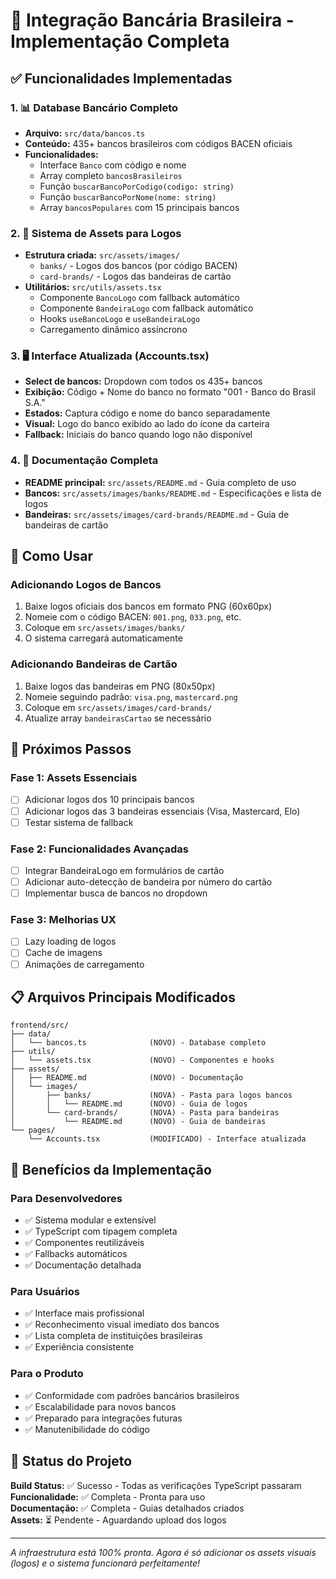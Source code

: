 # 🏦 Integração Bancária Brasileira - Implementação Completa

## ✅ Funcionalidades Implementadas

### 1. 📊 Database Bancário Completo
- **Arquivo:** `src/data/bancos.ts`
- **Conteúdo:** 435+ bancos brasileiros com códigos BACEN oficiais
- **Funcionalidades:**
  - Interface `Banco` com código e nome
  - Array completo `bancosBrasileiros` 
  - Função `buscarBancoPorCodigo(codigo: string)`
  - Função `buscarBancoPorNome(nome: string)`
  - Array `bancosPopulares` com 15 principais bancos

### 2. 🎨 Sistema de Assets para Logos
- **Estrutura criada:** `src/assets/images/`
  - `banks/` - Logos dos bancos (por código BACEN)
  - `card-brands/` - Logos das bandeiras de cartão
- **Utilitários:** `src/utils/assets.tsx`
  - Componente `BancoLogo` com fallback automático
  - Componente `BandeiraLogo` com fallback automático
  - Hooks `useBancoLogo` e `useBandeiraLogo`
  - Carregamento dinâmico assíncrono

### 3. 🖥️ Interface Atualizada (Accounts.tsx)
- **Select de bancos:** Dropdown com todos os 435+ bancos
- **Exibição:** Código + Nome do banco no formato "001 - Banco do Brasil S.A."
- **Estados:** Captura código e nome do banco separadamente
- **Visual:** Logo do banco exibido ao lado do ícone da carteira
- **Fallback:** Iniciais do banco quando logo não disponível

### 4. 📝 Documentação Completa
- **README principal:** `src/assets/README.md` - Guia completo de uso
- **Bancos:** `src/assets/images/banks/README.md` - Especificações e lista de logos
- **Bandeiras:** `src/assets/images/card-brands/README.md` - Guia de bandeiras de cartão

## 🔧 Como Usar

### Adicionando Logos de Bancos
1. Baixe logos oficiais dos bancos em formato PNG (60x60px)
2. Nomeie com o código BACEN: `001.png`, `033.png`, etc.
3. Coloque em `src/assets/images/banks/`
4. O sistema carregará automaticamente

### Adicionando Bandeiras de Cartão
1. Baixe logos das bandeiras em PNG (80x50px)
2. Nomeie seguindo padrão: `visa.png`, `mastercard.png`
3. Coloque em `src/assets/images/card-brands/`
4. Atualize array `bandeirasCartao` se necessário

## 🎯 Próximos Passos

### Fase 1: Assets Essenciais
- [ ] Adicionar logos dos 10 principais bancos
- [ ] Adicionar logos das 3 bandeiras essenciais (Visa, Mastercard, Elo)
- [ ] Testar sistema de fallback

### Fase 2: Funcionalidades Avançadas
- [ ] Integrar BandeiraLogo em formulários de cartão
- [ ] Adicionar auto-detecção de bandeira por número do cartão
- [ ] Implementar busca de bancos no dropdown

### Fase 3: Melhorias UX
- [ ] Lazy loading de logos
- [ ] Cache de imagens
- [ ] Animações de carregamento

## 📋 Arquivos Principais Modificados

```
frontend/src/
├── data/
│   └── bancos.ts              (NOVO) - Database completo
├── utils/
│   └── assets.tsx             (NOVO) - Componentes e hooks
├── assets/
│   ├── README.md              (NOVO) - Documentação
│   └── images/
│       ├── banks/             (NOVA) - Pasta para logos bancos
│       │   └── README.md      (NOVO) - Guia de logos
│       └── card-brands/       (NOVA) - Pasta para bandeiras  
│           └── README.md      (NOVO) - Guia de bandeiras
└── pages/
    └── Accounts.tsx           (MODIFICADO) - Interface atualizada
```

## 🚀 Benefícios da Implementação

### Para Desenvolvedores
- ✅ Sistema modular e extensível
- ✅ TypeScript com tipagem completa
- ✅ Componentes reutilizáveis
- ✅ Fallbacks automáticos
- ✅ Documentação detalhada

### Para Usuários
- ✅ Interface mais profissional
- ✅ Reconhecimento visual imediato dos bancos
- ✅ Lista completa de instituições brasileiras
- ✅ Experiência consistente

### Para o Produto
- ✅ Conformidade com padrões bancários brasileiros
- ✅ Escalabilidade para novos bancos
- ✅ Preparado para integrações futuras
- ✅ Manutenibilidade do código

## 🔄 Status do Projeto

**Build Status:** ✅ Sucesso - Todas as verificações TypeScript passaram  
**Funcionalidade:** ✅ Completa - Pronta para uso  
**Documentação:** ✅ Completa - Guias detalhados criados  
**Assets:** ⏳ Pendente - Aguardando upload dos logos

---

*A infraestrutura está 100% pronta. Agora é só adicionar os assets visuais (logos) e o sistema funcionará perfeitamente!*
